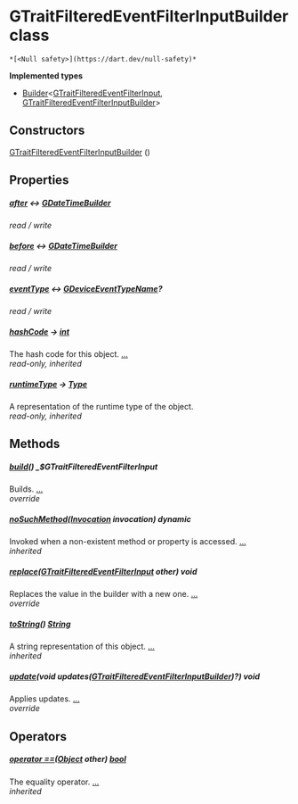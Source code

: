


# GTraitFilteredEventFilterInputBuilder class






    *[<Null safety>](https://dart.dev/null-safety)*






**Implemented types**

- [Builder](https://pub.dev/documentation/built_value/8.1.4/built_value/Builder-class.html)&lt;[GTraitFilteredEventFilterInput](../third_party_yonomi_graphql_schema_schema.docs.schema.gql/GTraitFilteredEventFilterInput-class.md), [GTraitFilteredEventFilterInputBuilder](../third_party_yonomi_graphql_schema_schema.docs.schema.gql/GTraitFilteredEventFilterInputBuilder-class.md)>





## Constructors

[GTraitFilteredEventFilterInputBuilder](../third_party_yonomi_graphql_schema_schema.docs.schema.gql/GTraitFilteredEventFilterInputBuilder/GTraitFilteredEventFilterInputBuilder.md) ()

    


## Properties

##### [after](../third_party_yonomi_graphql_schema_schema.docs.schema.gql/GTraitFilteredEventFilterInputBuilder/after.md) &#8596; [GDateTimeBuilder](../third_party_yonomi_graphql_schema_schema.docs.schema.gql/GDateTimeBuilder-class.md)



   
_read / write_



##### [before](../third_party_yonomi_graphql_schema_schema.docs.schema.gql/GTraitFilteredEventFilterInputBuilder/before.md) &#8596; [GDateTimeBuilder](../third_party_yonomi_graphql_schema_schema.docs.schema.gql/GDateTimeBuilder-class.md)



   
_read / write_



##### [eventType](../third_party_yonomi_graphql_schema_schema.docs.schema.gql/GTraitFilteredEventFilterInputBuilder/eventType.md) &#8596; [GDeviceEventTypeName](../third_party_yonomi_graphql_schema_schema.docs.schema.gql/GDeviceEventTypeName-class.md)?



   
_read / write_



##### [hashCode](https://api.flutter.dev/flutter/dart-core/Object/hashCode.html) &#8594; [int](https://api.flutter.dev/flutter/dart-core/int-class.html)



The hash code for this object. [...](https://api.flutter.dev/flutter/dart-core/Object/hashCode.html)  
_read-only, inherited_



##### [runtimeType](https://api.flutter.dev/flutter/dart-core/Object/runtimeType.html) &#8594; [Type](https://api.flutter.dev/flutter/dart-core/Type-class.html)



A representation of the runtime type of the object.   
_read-only, inherited_




## Methods

##### [build](../third_party_yonomi_graphql_schema_schema.docs.schema.gql/GTraitFilteredEventFilterInputBuilder/build.md)() _$GTraitFilteredEventFilterInput



Builds. [...](../third_party_yonomi_graphql_schema_schema.docs.schema.gql/GTraitFilteredEventFilterInputBuilder/build.md)  
_override_



##### [noSuchMethod](https://api.flutter.dev/flutter/dart-core/Object/noSuchMethod.html)([Invocation](https://api.flutter.dev/flutter/dart-core/Invocation-class.html) invocation) dynamic



Invoked when a non-existent method or property is accessed. [...](https://api.flutter.dev/flutter/dart-core/Object/noSuchMethod.html)  
_inherited_



##### [replace](../third_party_yonomi_graphql_schema_schema.docs.schema.gql/GTraitFilteredEventFilterInputBuilder/replace.md)([GTraitFilteredEventFilterInput](../third_party_yonomi_graphql_schema_schema.docs.schema.gql/GTraitFilteredEventFilterInput-class.md) other) void



Replaces the value in the builder with a new one. [...](../third_party_yonomi_graphql_schema_schema.docs.schema.gql/GTraitFilteredEventFilterInputBuilder/replace.md)  
_override_



##### [toString](https://api.flutter.dev/flutter/dart-core/Object/toString.html)() [String](https://api.flutter.dev/flutter/dart-core/String-class.html)



A string representation of this object. [...](https://api.flutter.dev/flutter/dart-core/Object/toString.html)  
_inherited_



##### [update](../third_party_yonomi_graphql_schema_schema.docs.schema.gql/GTraitFilteredEventFilterInputBuilder/update.md)(void updates([GTraitFilteredEventFilterInputBuilder](../third_party_yonomi_graphql_schema_schema.docs.schema.gql/GTraitFilteredEventFilterInputBuilder-class.md))?) void



Applies updates. [...](../third_party_yonomi_graphql_schema_schema.docs.schema.gql/GTraitFilteredEventFilterInputBuilder/update.md)  
_override_




## Operators

##### [operator ==](https://api.flutter.dev/flutter/dart-core/Object/operator_equals.html)([Object](https://api.flutter.dev/flutter/dart-core/Object-class.html) other) [bool](https://api.flutter.dev/flutter/dart-core/bool-class.html)



The equality operator. [...](https://api.flutter.dev/flutter/dart-core/Object/operator_equals.html)  
_inherited_











